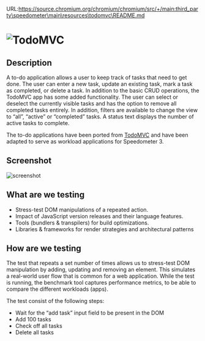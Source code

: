 URL:https://source.chromium.org/chromium/chromium/src/+/main:third_party\speedometer\main\resources\todomvc\README.md
# ![TodoMVC](./logo.png)

## Description

A to-do application allows a user to keep track of tasks that need to get done. The user can enter a new task, update an existing task, mark a task as completed, or delete a task. In addition to the basic CRUD operations, the TodoMVC app has some added functionality. The user can select or deselect the currently visible tasks and has the option to remove all completed tasks entirely. In addition, filters are available to change the view to “all”, “active” or “completed” tasks. A status text displays the number of active tasks to complete.

The to-do applications have been ported from [TodoMVC](https://todomvc.com/) and have been adapted to serve as workload applications for Speedometer 3.

## Screenshot

![screenshot](./screenshot.png)

## What are we testing

-   Stress-test DOM manipulations of a repeated action.
-   Impact of JavaScript version releases and their language features.
-   Tools (bundlers & transpilers) for build optimizations.
-   Libraries & frameworks for render strategies and architectural patterns

## How are we testing

The test that repeats a set number of times allows us to stress-test DOM manipulation by adding, updating and removing an element. This simulates a real-world user flow that is common for a web application. While the test is running, the benchmark tool captures performance metrics, to be able to compare the different workloads (apps).

The test consist of the following steps:

-   Wait for the “add task” input field to be present in the DOM
-   Add 100 tasks
-   Check off all tasks
-   Delete all tasks
